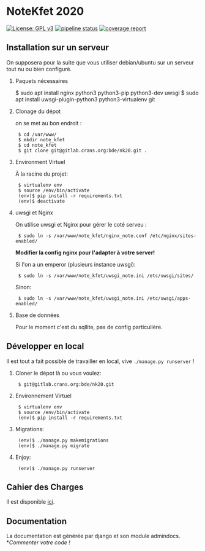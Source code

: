 # NoteKfet 2020

[![License: GPL v3](https://img.shields.io/badge/License-GPL%20v3-blue.svg)](https://www.gnu.org/licenses/gpl-3.0.txt)
[![pipeline status](https://gitlab.crans.org/bde/nk20/badges/master/pipeline.svg)](https://gitlab.crans.org/bde/nk20/nk20/commits/master)
[![coverage report](https://gitlab.crans.org/bde/nk20/badges/master/coverage.svg)](https://gitlab.crans.org/bde/nk20/commits/master)

## Installation sur un serveur

On supposera pour la suite que vous utiliser debian/ubuntu sur un serveur tout nu ou bien configuré.

1. Paquets nécessaires

    $ sudo apt install nginx python3 python3-pip python3-dev uwsgi
    $ sudo apt install uwsgi-plugin-python3 python3-virtualenv git

2. Clonage du dépot

    on se met au bon endroit :

        $ cd /var/www/
        $ mkdir note_kfet
        $ cd note_kfet
        $ git clone git@gitlab.crans.org:bde/nk20.git .
3. Environment Virtuel

   À la racine du projet:

        $ virtualenv env
        $ source /env/bin/activate
        (env)$ pip install -r requirements.txt
        (env)$ deactivate

4. uwsgi  et Nginx

    On utilise uwsgi et Nginx pour gérer le coté serveu :

        $ sudo ln -s /var/www/note_kfet/nginx_note.conf /etc/nginx/sites-enabled/

   **Modifier la config nginx  pour l'adapter à votre server!**

   Si l'on a un emperor (plusieurs instance uwsgi):

        $ sudo ln -s /var/www/note_kfet/uwsgi_note.ini /etc/uwsgi/sites/

    Sinon:

        $ sudo ln -s /var/www/note_kfet/uwsgi_note.ini /etc/uwsgi/apps-enabled/
        
5. Base de données

    Pour le moment c'est du sqllite, pas de config particulière.

## Développer en local

Il est tout a fait possible de travailler en local, vive `./manage.py runserver` !

1. Cloner le dépot là ou vous voulez:

        $ git@gitlab.crans.org:bde/nk20.git

2. Environnement Virtuel

        $ virtualenv env
        $ source /env/bin/activate
        (env)$ pip install -r requirements.txt

3. Migrations:

        (env)$ ./manage.py makemigrations
        (env)$ ./manage.py migrate

4. Enjoy:

        (env)$ ./manage.py runserver


## Cahier des Charges 

Il est disponible [ici](https://wiki.crans.org/NoteKfet/NoteKfet2018/CdC). 

## Documentation

La documentation est générée par django et son module admindocs. **Commenter votre code !*

